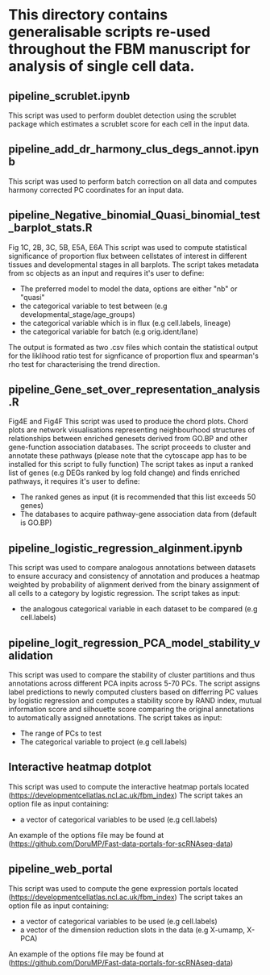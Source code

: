 # This directory contains generalisable scripts re-used throughout the FBM manuscript for analysis of single cell data.

## pipeline_scrublet.ipynb
This script was used to perform doublet detection using the scrublet package which estimates a scrublet score for each cell in the input data.

## pipeline_add_dr_harmony_clus_degs_annot.ipynb
This script was used to perform batch correction on all data and computes harmony corrected PC coordinates for an input data.

## pipeline_Negative_binomial_Quasi_binomial_test_barplot_stats.R
Fig 1C, 2B, 3C, 5B, E5A, E6A
This script was used to compute statistical significance of proportion flux between cellstates of interest in different tissues and developmental stages in all barplots. 
The script takes metadata from sc objects as an input and requires it's user to define:
- The preferred model to model the data, options are either "nb" or "quasi" 
- the categorical variable to test between (e.g developmental_stage/age_groups)
- the categorical variable which is in flux (e.g cell.labels, lineage)
- the categorical variable for batch (e.g orig.ident/lane)

The output is formated as two .csv files which contain the statistical output for the liklihood ratio test for signficance of proportion flux and spearman's rho test for characterising the trend direction. 

## pipeline_Gene_set_over_representation_analysis.R
Fig4E and Fig4F
This script was used to produce the chord plots. Chord plots are network visualisations representing neighbourhood structures of relationships between enriched genesets derived from GO.BP and other gene-function association databases. The script proceeds to cluster and annotate these pathways (please note that the cytoscape app has to be installed for this script to fully function)
The script takes as input a ranked list of genes (e.g DEGs ranked by log fold change) and finds enriched pathways, it requires it's user to define:
- The ranked genes as input (it is recommended that this list exceeds 50 genes)
- The databases to acquire pathway-gene association data from (default is GO.BP)

## pipeline_logistic_regression_alginment.ipynb
This script was used to compare analogous annotations between datasets to ensure accuracy and consistency of annotation and produces a heatmap weighted by probability of alignment derived from the binary assignment of all cells to a category by logistic regression.
The script takes as input:
- the analogous categorical variable in each dataset to be compared (e.g cell.labels)

## pipeline_logit_regression_PCA_model_stability_validation
This script was used to compare the stability of cluster partitions and thus annotations across different PCA inpits across 5-70 PCs. The script assigns label predictions to newly computed clusters based on differring PC values by logistic regression and computes a stability score by RAND index, mutual information score and silhouette score comparing the original annotations to automatically assigned annotations.
The script takes as input:
- The range of PCs to test
- The categorical variable to project (e.g cell.labels)

## Interactive heatmap dotplot
This script was used to compute the interactive heatmap portals located (https://developmentcellatlas.ncl.ac.uk/fbm_index)
The script takes an option file as input containing:
- a vector of categorical variables to be used (e.g cell.labels)

An example of the options file may be found at (https://github.com/DoruMP/Fast-data-portals-for-scRNAseq-data)

## pipeline_web_portal
This script was used to compute the gene expression portals located (https://developmentcellatlas.ncl.ac.uk/fbm_index)
The script takes an option file as input containing:
- a vector of categorical variables to be used (e.g cell.labels)
- a vector of the dimension reduction slots in the data (e.g X-umamp, X-PCA)

An example of the options file may be found at (https://github.com/DoruMP/Fast-data-portals-for-scRNAseq-data)


<!--- These scripts include: (1) Scrublet doublet removal, (2) Pre-processing including: transforming count matrix, batch correction, adding dimensional reduction, clustering (3) Gene-set over-representation analysis and (4) Negative binomial barplot statistics and (5) logistic regression. --->
